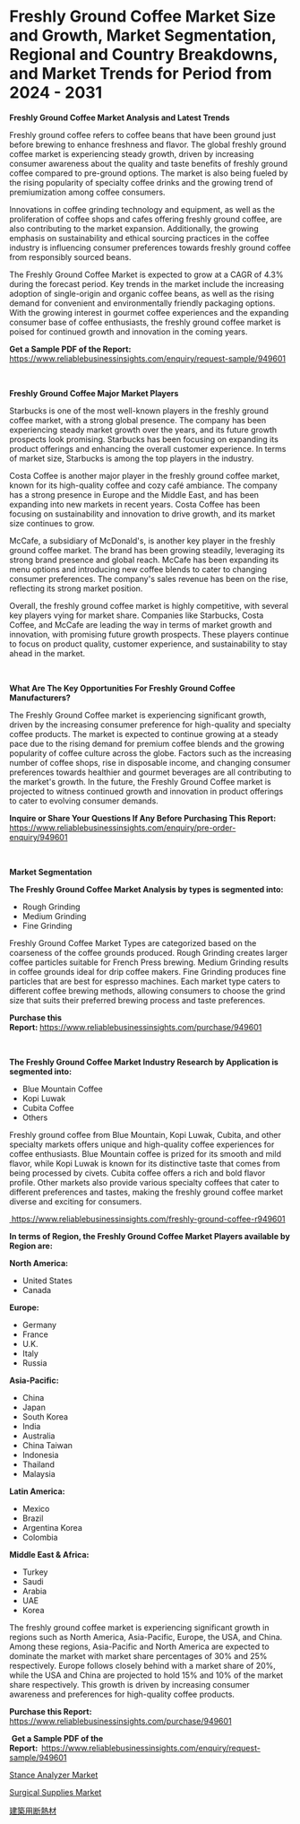 <p><h1>Freshly Ground Coffee Market Size and Growth, Market Segmentation, Regional and Country Breakdowns, and Market Trends for Period from 2024 -  2031</h1></p><p><strong>Freshly Ground Coffee Market Analysis and Latest Trends</strong></p>
<p><p>Freshly ground coffee refers to coffee beans that have been ground just before brewing to enhance freshness and flavor. The global freshly ground coffee market is experiencing steady growth, driven by increasing consumer awareness about the quality and taste benefits of freshly ground coffee compared to pre-ground options. The market is also being fueled by the rising popularity of specialty coffee drinks and the growing trend of premiumization among coffee consumers.</p><p>Innovations in coffee grinding technology and equipment, as well as the proliferation of coffee shops and cafes offering freshly ground coffee, are also contributing to the market expansion. Additionally, the growing emphasis on sustainability and ethical sourcing practices in the coffee industry is influencing consumer preferences towards freshly ground coffee from responsibly sourced beans.</p><p>The Freshly Ground Coffee Market is expected to grow at a CAGR of 4.3% during the forecast period. Key trends in the market include the increasing adoption of single-origin and organic coffee beans, as well as the rising demand for convenient and environmentally friendly packaging options. With the growing interest in gourmet coffee experiences and the expanding consumer base of coffee enthusiasts, the freshly ground coffee market is poised for continued growth and innovation in the coming years.</p></p>
<p><strong>Get a Sample PDF of the Report:&nbsp;</strong> <a href="https://www.reliablebusinessinsights.com/enquiry/request-sample/949601">https://www.reliablebusinessinsights.com/enquiry/request-sample/949601</a></p>
<p>&nbsp;</p>
<p><strong>Freshly Ground Coffee Major Market Players</strong></p>
<p><p>Starbucks is one of the most well-known players in the freshly ground coffee market, with a strong global presence. The company has been experiencing steady market growth over the years, and its future growth prospects look promising. Starbucks has been focusing on expanding its product offerings and enhancing the overall customer experience. In terms of market size, Starbucks is among the top players in the industry.</p><p>Costa Coffee is another major player in the freshly ground coffee market, known for its high-quality coffee and cozy café ambiance. The company has a strong presence in Europe and the Middle East, and has been expanding into new markets in recent years. Costa Coffee has been focusing on sustainability and innovation to drive growth, and its market size continues to grow.</p><p>McCafe, a subsidiary of McDonald's, is another key player in the freshly ground coffee market. The brand has been growing steadily, leveraging its strong brand presence and global reach. McCafe has been expanding its menu options and introducing new coffee blends to cater to changing consumer preferences. The company's sales revenue has been on the rise, reflecting its strong market position.</p><p>Overall, the freshly ground coffee market is highly competitive, with several key players vying for market share. Companies like Starbucks, Costa Coffee, and McCafe are leading the way in terms of market growth and innovation, with promising future growth prospects. These players continue to focus on product quality, customer experience, and sustainability to stay ahead in the market.</p></p>
<p>&nbsp;</p>
<p><strong>What Are The Key Opportunities For Freshly Ground Coffee Manufacturers?</strong></p>
<p><p>The Freshly Ground Coffee market is experiencing significant growth, driven by the increasing consumer preference for high-quality and specialty coffee products. The market is expected to continue growing at a steady pace due to the rising demand for premium coffee blends and the growing popularity of coffee culture across the globe. Factors such as the increasing number of coffee shops, rise in disposable income, and changing consumer preferences towards healthier and gourmet beverages are all contributing to the market's growth. In the future, the Freshly Ground Coffee market is projected to witness continued growth and innovation in product offerings to cater to evolving consumer demands.</p></p>
<p><strong>Inquire or Share Your Questions If Any Before Purchasing This Report:</strong> <a href="https://www.reliablebusinessinsights.com/enquiry/pre-order-enquiry/949601">https://www.reliablebusinessinsights.com/enquiry/pre-order-enquiry/949601</a></p>
<p>&nbsp;</p>
<p><strong>Market Segmentation</strong></p>
<p><strong>The Freshly Ground Coffee Market Analysis by types is segmented into:</strong></p>
<p><ul><li>Rough Grinding</li><li>Medium Grinding</li><li>Fine Grinding</li></ul></p>
<p><p>Freshly Ground Coffee Market Types are categorized based on the coarseness of the coffee grounds produced. Rough Grinding creates larger coffee particles suitable for French Press brewing. Medium Grinding results in coffee grounds ideal for drip coffee makers. Fine Grinding produces fine particles that are best for espresso machines. Each market type caters to different coffee brewing methods, allowing consumers to choose the grind size that suits their preferred brewing process and taste preferences.</p></p>
<p><strong>Purchase this Report:&nbsp;</strong><a href="https://www.reliablebusinessinsights.com/purchase/949601">https://www.reliablebusinessinsights.com/purchase/949601</a></p>
<p>&nbsp;</p>
<p><strong>The Freshly Ground Coffee Market Industry Research by Application is segmented into:</strong></p>
<p><ul><li>Blue Mountain Coffee</li><li>Kopi Luwak</li><li>Cubita Coffee</li><li>Others</li></ul></p>
<p><p>Freshly ground coffee from Blue Mountain, Kopi Luwak, Cubita, and other specialty markets offers unique and high-quality coffee experiences for coffee enthusiasts. Blue Mountain coffee is prized for its smooth and mild flavor, while Kopi Luwak is known for its distinctive taste that comes from being processed by civets. Cubita coffee offers a rich and bold flavor profile. Other markets also provide various specialty coffees that cater to different preferences and tastes, making the freshly ground coffee market diverse and exciting for consumers.</p></p>
<p><a href="https://www.reliablebusinessinsights.com/freshly-ground-coffee-r949601">&nbsp;https://www.reliablebusinessinsights.com/freshly-ground-coffee-r949601</a></p>
<p><strong>In terms of Region, the Freshly Ground Coffee Market Players available by Region are:</strong></p>
<p>
    <p> <strong> North America: </strong>
        <ul>
            <li>United States</li>
            <li>Canada</li>
        </ul>
        </p> 
    <p> <strong> Europe: </strong>
        <ul>
            <li>Germany</li>
            <li>France</li>
            <li>U.K.</li>
            <li>Italy</li>
            <li>Russia</li>
        </ul>
        </p> 
    <p> <strong> Asia-Pacific: </strong>
        <ul>
            <li>China</li>
            <li>Japan</li>
            <li>South Korea</li>
            <li>India</li>
            <li>Australia</li>
            <li>China Taiwan</li>
            <li>Indonesia</li>
            <li>Thailand</li>
            <li>Malaysia</li>
        </ul>
        </p> 
    <p> <strong> Latin America: </strong>
        <ul>
            <li>Mexico</li>
            <li>Brazil</li>
            <li>Argentina Korea</li>
            <li>Colombia</li>
        </ul>
        </p> 
    <p> <strong> Middle East & Africa: </strong>
        <ul>
            <li>Turkey</li>
            <li>Saudi</li>
            <li>Arabia</li>
            <li>UAE</li>
            <li>Korea</li>
        </ul>
    </p>
    </p>
<p><p>The freshly ground coffee market is experiencing significant growth in regions such as North America, Asia-Pacific, Europe, the USA, and China. Among these regions, Asia-Pacific and North America are expected to dominate the market with market share percentages of 30% and 25% respectively. Europe follows closely behind with a market share of 20%, while the USA and China are projected to hold 15% and 10% of the market share respectively. This growth is driven by increasing consumer awareness and preferences for high-quality coffee products.</p></p>
<p><strong>Purchase this Report: </strong><a href="https://www.reliablebusinessinsights.com/purchase/949601">https://www.reliablebusinessinsights.com/purchase/949601</a></p>
<p>&nbsp;<strong>Get a Sample PDF of the Report:&nbsp;&nbsp;</strong><a href="https://www.reliablebusinessinsights.com/enquiry/request-sample/949601">https://www.reliablebusinessinsights.com/enquiry/request-sample/949601</a></p>
<p><strong></strong></p>
<p><p><a href="https://github.com/Alonsoolds3wq1d81czn8rbol/Market-Research-Report-List-3/blob/main/stance-analyzer-market.md">Stance Analyzer Market</a></p><p><a href="https://github.com/KeeganBarrows2023/Market-Research-Report-List-2/blob/main/surgical-supplies-market.md">Surgical Supplies Market</a></p><p><a href="https://github.com/FredaJerde/Market-Research-Report-List-1/blob/main/1670978174575.md">建築用断熱材</a></p></p>